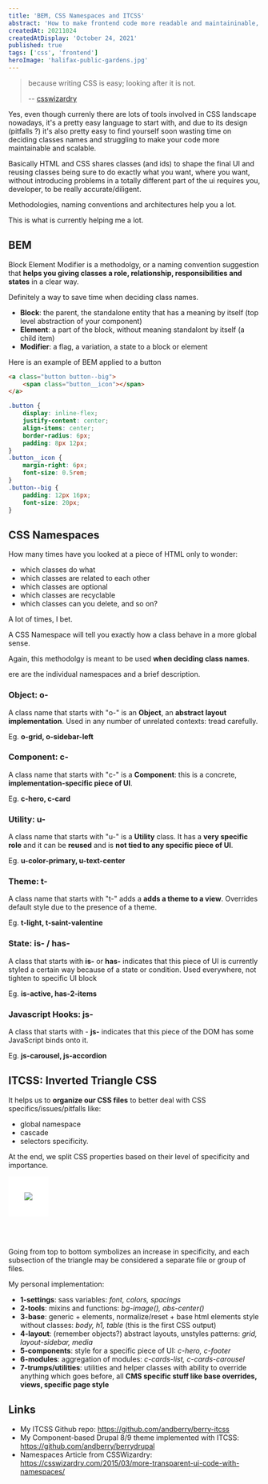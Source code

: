 ```yaml
---
title: 'BEM, CSS Namespaces and ITCSS'
abstract: 'How to make frontend code more readable and maintaininable, because CSS is easy, but looking after it, is not'
createdAt: 20211024
createdAtDisplay: 'October 24, 2021'
published: true
tags: ['css', 'frontend']
heroImage: 'halifax-public-gardens.jpg'
---
```


> because writing CSS is easy; looking after it is not.
>
> -- [csswizardry](https://twitter.com/csswizardry)

Yes, even though currenly there are lots of tools involved in CSS landscape nowadays, it's a pretty easy language to start with, and due to its design (pitfalls ?) it's also pretty easy to find yourself soon wasting time on deciding classes names and struggling to make your code more maintainable and scalable.

Basically HTML and CSS shares classes (and ids) to shape the final UI and reusing classes being sure to do exactly what you want, where you want, without introducing problems in a totally different part of the ui requires you, developer, to be really accurate/diligent.

Methodologies, naming conventions and architectures help you a lot.

This is what is currently helping me a lot.

## BEM

Block Element Modifier is a methodolgy, or a naming convention suggestion that **helps you giving classes a role, relationship, responsibilities and states** in a clear way.

Definitely a way to save time when deciding class names.

-   **Block**: the parent, the standalone entity that has a meaning by itself (top level abstraction of your component)
-   **Element**: a part of the block, without meaning standalont by itself (a child item)
-   **Modifier**: a flag, a variation, a state to a block or element

Here is an example of BEM applied to a button

```html
<a class="button button--big">
    <span class="button__icon"></span>
</a>
```

```css
.button {
    display: inline-flex;
    justify-content: center;
    align-items: center;
    border-radius: 6px;
    padding: 8px 12px;
}
.button__icon {
    margin-right: 6px;
    font-size: 0.5rem;
}
.button--big {
    padding: 12px 16px;
    font-size: 20px;
}
```

## CSS Namespaces

How many times have you looked at a piece of HTML only to wonder:

-   which classes do what
-   which classes are related to each other
-   which classes are optional
-   which classes are recyclable
-   which classes can you delete, and so on?

A lot of times, I bet.

A CSS Namespace will tell you exactly how a class behave in a more global sense.

Again, this methodolgy is meant to be used **when deciding class names**.

ere are the individual namespaces and a brief description.

### Object: o-

A class name that starts with "o-" is an **Object**, an **abstract layout implementation**. Used in any number of unrelated contexts: tread carefully.

Eg. **o-grid, o-sidebar-left**

### Component: c-

A class name that starts with "c-" is a **Component**: this is a concrete, **implementation-specific piece of UI**.

Eg. **c-hero, c-card**

### Utility: u-

A class name that starts with "u-" is a **Utility** class. It has a **very specific role** and it can be **reused** and is **not tied to any specific piece of UI**.

Eg. **u-color-primary, u-text-center**

### Theme: t-

A class name that starts with "t-" adds a **adds a theme to a view**. Overrides default style due to the presence of a theme.

Eg. **t-light, t-saint-valentine**

### State: is- / has-

A class that starts with **is-** or **has-** indicates that this piece of UI is currently styled a certain way because of a state or condition. Used everywhere, not tighten to specific UI block

Eg. **is-active, has-2-items**

### Javascript Hooks: js-

A class that starts with - **js-** indicates that this piece of the DOM has some JavaScript binds onto it.

Eg. **js-carousel, js-accordion**

## ITCSS: Inverted Triangle CSS

It helps us to **organize our CSS files** to better deal with CSS specifics/issues/pitfalls like:

-   global namespace
-   cascade
-   selectors specificity.

At the end, we split CSS properties based on their level of specificity and importance.

<img src="/images/itcss.svg" style="background-color: white; padding: 2rem; margin-bottom: 3rem;"/>

Going from top to bottom symbolizes an increase in specificity, and each subsection of the triangle may be considered a separate file or group of files.

My personal implementation:

-   **1-settings**: sass variables: _font, colors, spacings_
-   **2-tools**: mixins and functions: _bg-image(), abs-center()_
-   **3-base**: generic + elements, normalize/reset + base html elements style without classes: _body, h1, table_ (this is the first CSS output)
-   **4-layout**: (remember objects?) abstract layouts, unstyles patterns: _grid, layout-sidebar, media_
-   **5-components**: style for a specific piece of UI: _c-hero, c-footer_
-   **6-modules**: aggregation of modules: _c-cards-list, c-cards-carousel_
-   **7-trumps/utilities**: utilities and helper classes with ability to override anything which goes before, all **CMS specific stuff like base overrides, views, specific page style**

## Links

-   My ITCSS Github repo: https://github.com/andberry/berry-itcss
-   My Component-based Drupal 8/9 theme implemented with ITCSS: https://github.com/andberry/berrydrupal
-   Namespaces Article from CSSWizardry: https://csswizardry.com/2015/03/more-transparent-ui-code-with-namespaces/
